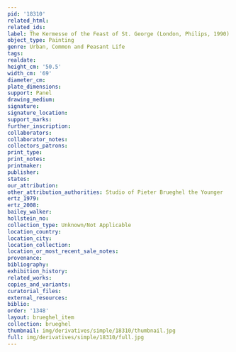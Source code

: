 ```yaml
---
pid: '18310'
related_html: 
related_ids: 
label: The Kermesse of the Feast of St. George (London, Philips, 1990)
object_type: Painting
genre: Urban, Common and Peasant Life
tags: 
realdate: 
height_cm: '50.5'
width_cm: '69'
diameter_cm: 
plate_dimensions: 
support: Panel
drawing_medium: 
signature: 
signature_location: 
support_marks: 
further_inscription: 
collaborators: 
collaborator_notes: 
collectors_patrons: 
print_type: 
print_notes: 
printmaker: 
publisher: 
states: 
our_attribution: 
other_attribution_authorities: Studio of Pieter Brueghel the Younger
ertz_1979: 
ertz_2008: 
bailey_walker: 
hollstein_no: 
collection_type: Unknown/Not Applicable
location_country: 
location_city: 
location_collection: 
location_or_most_recent_sale_notes: 
provenance: 
bibliography: 
exhibition_history: 
related_works: 
copies_and_variants: 
curatorial_files: 
external_resources: 
biblio: 
order: '1348'
layout: brueghel_item
collection: brueghel
thumbnail: img/derivatives/simple/18310/thumbnail.jpg
full: img/derivatives/simple/18310/full.jpg
---
```

